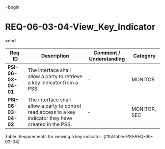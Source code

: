 =begin

# REQ-06-03-04-View_Key_Indicator

=end

| Req. ID | Description | Comment / Understanding | Category |
| ------- | ----------- | ----------------------- | -------- |
| __PSI-06-03-04-01__ | The interface shall allow a party to retrieve a key indicator from a PSS. | - | MONITOR |
| __PSI-06-03-04-02__ | The interface shall allow a party to control read access to a key indicator they have created in the PSS. | - | MONITOR, SEC |

Table: Requirements for viewing a key indicator. {#tbl:table-PSI-REQ-06-03-04}
